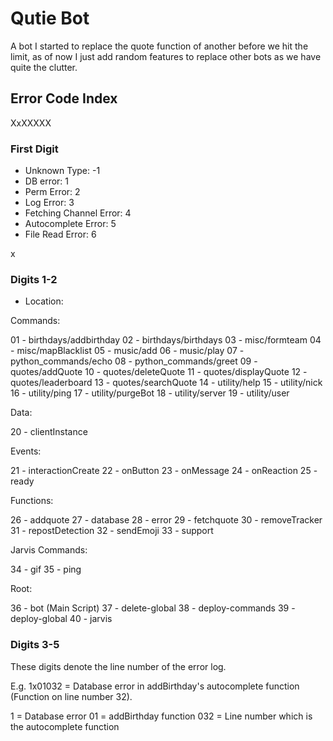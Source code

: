 # Qutie Bot

A bot I started to replace the quote function of another before we hit the limit, as of now I just add random features to replace other bots as we have quite the clutter.

## Error Code Index

XxXXXXX

### First Digit

- Unknown Type: -1
- DB error: 1
- Perm Error: 2
- Log Error: 3
- Fetching Channel Error: 4
- Autocomplete Error: 5
- File Read Error: 6

x

### Digits 1-2

- Location:

Commands:

01 - birthdays/addbirthday
02 - birthdays/birthdays
03 - misc/formteam
04 - misc/mapBlacklist
05 - music/add
06 - music/play
07 - python_commands/echo
08 - python_commands/greet
09 - quotes/addQuote
10 - quotes/deleteQuote
11 - quotes/displayQuote
12 - quotes/leaderboard
13 - quotes/searchQuote
14 - utility/help
15 - utility/nick
16 - utility/ping
17 - utility/purgeBot
18 - utility/server
19 - utility/user

Data:

20 - clientInstance

Events:

21 - interactionCreate
22 - onButton
23 - onMessage
24 - onReaction
25 - ready

Functions:

26 - addquote
27 - database
28 - error
29 - fetchquote
30 - removeTracker
31 - repostDetection
32 - sendEmoji
33 - support

Jarvis Commands:

34 - gif
35 - ping

Root:

36 - bot (Main Script)
37 - delete-global
38 - deploy-commands
39 - deploy-global
40 - jarvis

### Digits 3-5

These digits denote the line number of the error log.

E.g. 1x01032 = Database error in addBirthday's autocomplete function (Function on line number 32).

1 = Database error
01 = addBirthday function
032 = Line number which is the autocomplete function

